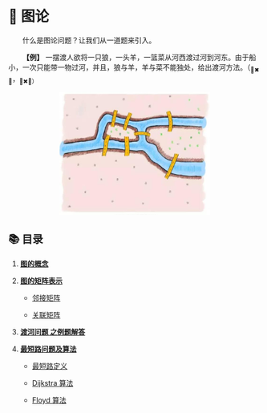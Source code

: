 # 🎨 图论

&emsp;&emsp;什么是图论问题？让我们从一道题来引入。

&emsp;&emsp;**【例】** 一摆渡人欲将一只狼，一头羊，一篮菜从河西渡过河到河东。由于船小，一次只能带一物过河，并且，狼与羊，羊与菜不能独处，给出渡河方法。（<sub>🐺✖🐏</sub>，<sub>🐏✖🥦</dub>）

<div align="center">
    <img src="pics/title.png" width=300>
</div>

## 📚 目录

1. **[图的概念](#-基本的数学模型建立)**

1. **[图的矩阵表示](#线性规划)**

    + [邻接矩阵]()

    + [关联矩阵]()

1. **[渡河问题 之例题解答](#整数规划)**

1. **[最短路问题及算法](#非线性规划)**

    + [最短路定义]()

    + [Dijkstra 算法]()

    + [Floyd 算法]()
